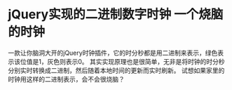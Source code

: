 # jQuery实现的二进制数字时钟 一个烧脑的时钟
一款让你脑洞大开的jQuery时钟插件，它的时分秒都是用二进制来表示，绿色表示该位值是1，灰色则表示0。
其实实现原理也是很简单，无非是将时钟的时分秒分别实时转换成二进制，然后随着本地时间的更新而实时刷新。
试想如果家里的时钟用这样的二进制表示，会不会很烧脑？
